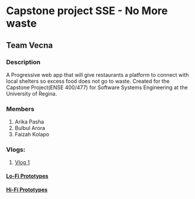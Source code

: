 # Capstone project SSE - No More waste
## Team Vecna
### Description
A Progressive web app that will give restaurants a platform to connect with local shelters so excess food does not go to waste.
Created for the Capstone Project(ENSE 400/477) for Software Systems Engineering at the University of Regina.

### Members
1. Arika Pasha
2. Bulbul Arora
3. Faizah Kolapo

### Vlogs:
1. [Vlog 1](https://www.youtube.com/watch?v=Uno1oIQs6zY)

#### [Lo-Fi Prototypes](https://github.com/bulbularora/No-More-waste/tree/main/Prototypes/Lo-Fi%20Prototypes)

#### [Hi-Fi Prototypes](https://github.com/bulbularora/No-More-waste/tree/main/Prototypes/Hi-Fi%20Prototypes)
